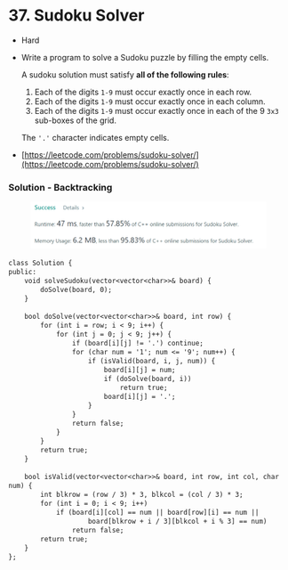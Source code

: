 # 37. Sudoku Solver

* Hard
*   Write a program to solve a Sudoku puzzle by filling the empty cells.

    A sudoku solution must satisfy **all of the following rules**:

    1. Each of the digits `1-9` must occur exactly once in each row.
    2. Each of the digits `1-9` must occur exactly once in each column.
    3. Each of the digits `1-9` must occur exactly once in each of the 9 `3x3` sub-boxes of the grid.

    The `'.'` character indicates empty cells.
* [https://leetcode.com/problems/sudoku-solver/](https://leetcode.com/problems/sudoku-solver/)

### Solution - Backtracking

<figure><img src="../.gitbook/assets/image.png" alt=""><figcaption></figcaption></figure>

```
class Solution {
public:
    void solveSudoku(vector<vector<char>>& board) {
        doSolve(board, 0);
    }

    bool doSolve(vector<vector<char>>& board, int row) {
        for (int i = row; i < 9; i++) { 
            for (int j = 0; j < 9; j++) {
                if (board[i][j] != '.') continue;
                for (char num = '1'; num <= '9'; num++) {
                    if (isValid(board, i, j, num)) {
                        board[i][j] = num;
                        if (doSolve(board, i))
                            return true;
                        board[i][j] = '.';
                    }
                }
                return false;
            }
        }
        return true;
    }
    
    bool isValid(vector<vector<char>>& board, int row, int col, char num) {
        int blkrow = (row / 3) * 3, blkcol = (col / 3) * 3; 
        for (int i = 0; i < 9; i++)
            if (board[i][col] == num || board[row][i] == num || 
                    board[blkrow + i / 3][blkcol + i % 3] == num)
                return false;
        return true;
    }
};
```
